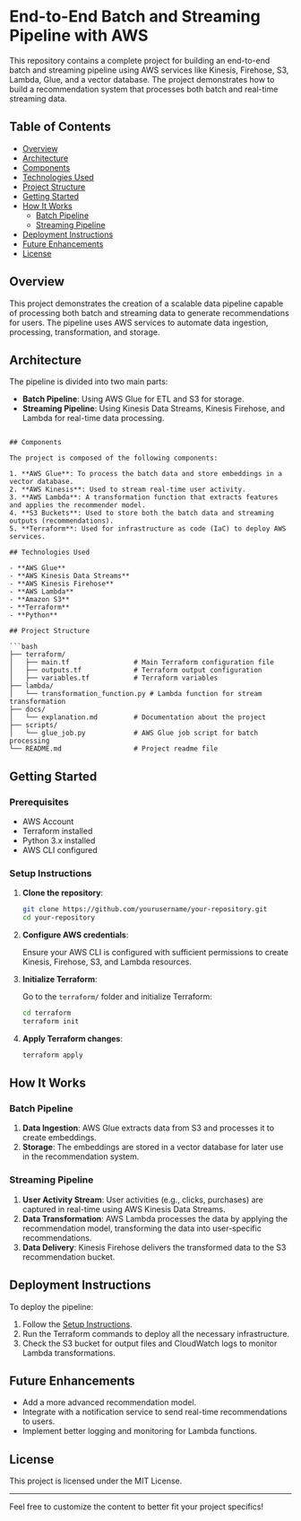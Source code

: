 # End-to-End Batch and Streaming Pipeline with AWS

This repository contains a complete project for building an end-to-end batch and streaming pipeline using AWS services like Kinesis, Firehose, S3, Lambda, Glue, and a vector database. The project demonstrates how to build a recommendation system that processes both batch and real-time streaming data.

## Table of Contents

- [Overview](#overview)
- [Architecture](#architecture)
- [Components](#components)
- [Technologies Used](#technologies-used)
- [Project Structure](#project-structure)
- [Getting Started](#getting-started)
- [How It Works](#how-it-works)
  - [Batch Pipeline](#batch-pipeline)
  - [Streaming Pipeline](#streaming-pipeline)
- [Deployment Instructions](#deployment-instructions)
- [Future Enhancements](#future-enhancements)
- [License](#license)

## Overview

This project demonstrates the creation of a scalable data pipeline capable of processing both batch and streaming data to generate recommendations for users. The pipeline uses AWS services to automate data ingestion, processing, transformation, and storage.

## Architecture

The pipeline is divided into two main parts:

- **Batch Pipeline**: Using AWS Glue for ETL and S3 for storage.
- **Streaming Pipeline**: Using Kinesis Data Streams, Kinesis Firehose, and Lambda for real-time data processing.

```

## Components

The project is composed of the following components:

1. **AWS Glue**: To process the batch data and store embeddings in a vector database.
2. **AWS Kinesis**: Used to stream real-time user activity.
3. **AWS Lambda**: A transformation function that extracts features and applies the recommender model.
4. **S3 Buckets**: Used to store both the batch data and streaming outputs (recommendations).
5. **Terraform**: Used for infrastructure as code (IaC) to deploy AWS services.

## Technologies Used

- **AWS Glue**
- **AWS Kinesis Data Streams**
- **AWS Kinesis Firehose**
- **AWS Lambda**
- **Amazon S3**
- **Terraform**
- **Python**

## Project Structure

```bash
├── terraform/
│   ├── main.tf                # Main Terraform configuration file
│   ├── outputs.tf             # Terraform output configuration
│   ├── variables.tf           # Terraform variables
├── lambda/
│   └── transformation_function.py # Lambda function for stream transformation
├── docs/
│   └── explanation.md         # Documentation about the project
├── scripts/
│   └── glue_job.py            # AWS Glue job script for batch processing
└── README.md                  # Project readme file
```

## Getting Started

### Prerequisites

- AWS Account
- Terraform installed
- Python 3.x installed
- AWS CLI configured

### Setup Instructions

1. **Clone the repository**:

   ```bash
   git clone https://github.com/yourusername/your-repository.git
   cd your-repository
   ```

2. **Configure AWS credentials**:

   Ensure your AWS CLI is configured with sufficient permissions to create Kinesis, Firehose, S3, and Lambda resources.

3. **Initialize Terraform**:

   Go to the `terraform/` folder and initialize Terraform:

   ```bash
   cd terraform
   terraform init
   ```

4. **Apply Terraform changes**:

   ```bash
   terraform apply
   ```

## How It Works

### Batch Pipeline

1. **Data Ingestion**: AWS Glue extracts data from S3 and processes it to create embeddings.
2. **Storage**: The embeddings are stored in a vector database for later use in the recommendation system.

### Streaming Pipeline

1. **User Activity Stream**: User activities (e.g., clicks, purchases) are captured in real-time using AWS Kinesis Data Streams.
2. **Data Transformation**: AWS Lambda processes the data by applying the recommendation model, transforming the data into user-specific recommendations.
3. **Data Delivery**: Kinesis Firehose delivers the transformed data to the S3 recommendation bucket.

## Deployment Instructions

To deploy the pipeline:

1. Follow the [Setup Instructions](#setup-instructions).
2. Run the Terraform commands to deploy all the necessary infrastructure.
3. Check the S3 bucket for output files and CloudWatch logs to monitor Lambda transformations.

## Future Enhancements

- Add a more advanced recommendation model.
- Integrate with a notification service to send real-time recommendations to users.
- Implement better logging and monitoring for Lambda functions.

## License

This project is licensed under the MIT License.

---

Feel free to customize the content to better fit your project specifics!
